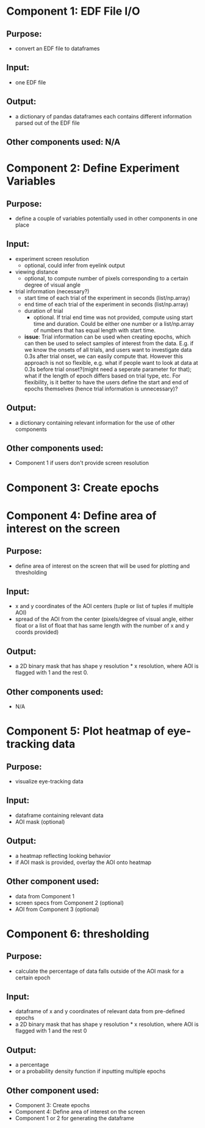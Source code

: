 # Component 1: EDF File I/O
## Purpose:
- convert an EDF file to dataframes

## Input:
- one EDF file

## Output:
- a dictionary of pandas dataframes each contains different information parsed out of the EDF file

## Other components used: N/A

# Component 2: Define Experiment Variables

## Purpose:
- define a couple of variables potentially used in other components in one place

## Input:
- experiment screen resolution
	- optional, could infer from eyelink output
- viewing distance 
	- optional, to compute number of pixels corresponding to a certain degree of visual angle
- trial information (necessary?)
	- start time of each trial of the experiment in seconds (list/np.array)
	- end time of each trial of the experiment in seconds (list/np.array)
	- duration of trial
		- optional. If trial end time was not provided, compute using start time and duration. Could be either one number or a list/np.array of numbers that has equal length with start time.
	- **issue**: Trial information can be used when creating epochs, which can then be used to select samples of interest from the data. E.g. if we know the onsets of all trials, and users want to investigate data 0.3s after trial onset, we can easily compute that. However this approach is not so flexible, e.g. what if people want to look at data at 0.3s before trial onset?(might need a seperate parameter for that); what if the length of epoch differs based on trial type, etc. For flexibility, is it better to have the users define the start and end of epochs themselves (hence trial information is unnecessary)?

## Output:
- a dictionary containing relevant information for the use of other components

## Other components used:
- Component 1 if users don't provide screen resolution

# Component 3: Create epochs


# Component 4: Define area of interest on the screen

## Purpose:
- define area of interest on the screen that will be used for plotting and thresholding

## Input:
- x and y coordinates of the AOI centers (tuple or list of tuples if multiple AOI)
- spread of the AOI from the center (pixels/degree of visual angle, either float or a list of float that has same length with the number of x and y coords provided)

## Output:
- a 2D binary mask that has shape y resolution * x resolution, where AOI is flagged with 1 and the rest 0.

## Other components used:
- N/A

# Component 5: Plot heatmap of eye-tracking data

## Purpose:
- visualize eye-tracking data

## Input:
- dataframe containing relevant data
- AOI mask (optional)

## Output:
- a heatmap reflecting looking behavior
- if AOI mask is provided, overlay the AOI onto heatmap

## Other component used:
- data from Component 1
- screen specs from Component 2 (optional)
- AOI from Component 3 (optional)

# Component 6: thresholding
## Purpose: 
- calculate the percentage of data falls outside of the AOI mask for a certain epoch
## Input:
- dataframe of x and y coordinates of relevant data from pre-defined epochs
- a 2D binary mask that has shape y resolution * x resolution, where AOI is flagged with 1 and the rest 0
## Output:
- a percentage 
- or a probability density function if inputting multiple epochs
## Other component used:
- Component 3: Create epochs
- Component 4: Define area of interest on the screen
- Component 1 or 2 for generating the dataframe 


